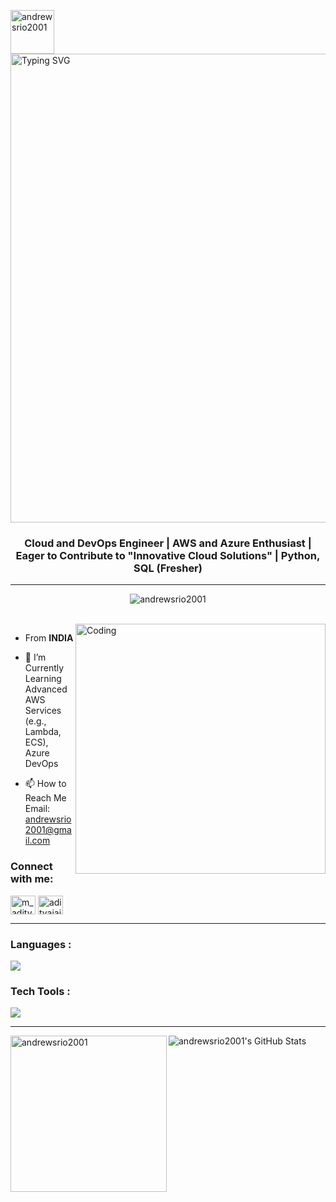 
<p> <img align="left"width="70" src="https://media.tenor.com/X5DpGSGL2fAAAAAi/hi-mystic-messenger.gif" alt="andrewsrio2001" /> </p>     
<a><img width="750" src="https://readme-typing-svg.demolab.com?font=Waterfall&size=25&pause=1000&color=010406&random=false&width=435&lines=Hi+Everyone+I'm+Andrews+%F0%9F%98%89" alt="Typing SVG" /></a> 
<p><h3 align="center">Cloud and DevOps Engineer | AWS and Azure Enthusiast | Eager to Contribute to "Innovative Cloud Solutions" | Python, SQL (Fresher)</h3><p>
  <hr/>
<p align="center"> <img src="https://komarev.com/ghpvc/?username=andrewsrio2001&label=Profile%20views&color=0e75b6&style=flat-square" alt="andrewsrio2001" /> </p>
<br/>
<img align="right" alt="Coding" width="400" src="https://camo.githubusercontent.com/7de37139d0b4c1ce40865e799b446c0e963a3dd8fb68d239707237c40604fa3d/68747470733a2f2f63646e2e6472696262626c652e636f6d2f75736572732f3733303730332f73637265656e73686f74732f363538313234332f6176656e746f2e676966">

- From **INDIA**
  
- 🌱 I’m Currently Learning
    Advanced AWS Services (e.g., Lambda, ECS),
    Azure DevOps
  
- 📫 How to Reach Me
Email: andrewsrio2001@gmail.com


<h3 align="left">Connect with me:</h3>
<p align="left">

<a href="https://instagram.com/andrewsreo_" target="blank"><img align="center" src="https://raw.githubusercontent.com/rahuldkjain/github-profile-readme-generator/master/src/images/icons/Social/instagram.svg" alt="m_aditya_jaiswal" height="30" width="40" /></a>
<a href="https://www.linkedin.com/in/mandrews2552001/" target="blank"><img align="center" src="https://raw.githubusercontent.com/rahuldkjain/github-profile-readme-generator/master/src/images/icons/Social/linked-in-alt.svg" alt="adityajaiswal7" height="30" width="40" /></a>

  
</p>

<hr/>
<h3 align="left">Languages :</h3>
 <p align="left">
  <a href="https://skillicons.dev">
    <img src="https://skillicons.dev/icons?i=js,html,css,python" />
  </a>
</p>
<h3 align="left">Tech Tools :</h3>
<p align="left">
  <a href="https://skillicons.dev">
    <img src="https://skillicons.dev/icons?i=aws,azure,git,github,docker,grafana,jenkins,linux,redhat,windows,terraform,prometheus" />
  </a>
</p>
    <hr/>
  

<p><img align="left" src="https://github-readme-stats.vercel.app/api/top-langs/?username=andrewsrio2001&layout=pie" width="250" alt="andrewsrio2001" /></p>

  <a>    <img  alt="andrewsrio2001's GitHub Stats" src="https://awesome-github-stats.azurewebsites.net/user-stats/andrewsrio2001?cardType=github&theme=github&preferLogin=false" />  </a>
